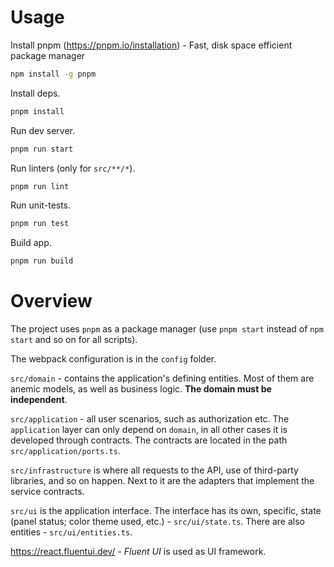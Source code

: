 # Usage
Install pnpm (https://pnpm.io/installation) - Fast, disk space efficient package manager
```bash
npm install -g pnpm
```

Install deps.
```bash
pnpm install
```

Run dev server.
```zsh
pnpm run start
```

Run linters (only for `src/**/*`).
```zsh
pnpm run lint
```

Run unit-tests.
```zsh
pnpm run test
```

Build app.
```zsh
pnpm run build
```

# Overview

The project uses `pnpm` as a package manager (use `pnpm start` instead of `npm start` and so on for all scripts).

The webpack configuration is in the `config` folder. 

`src/domain` - contains the application's defining entities. Most of them are anemic models, as well as business logic. **The domain must be independent**.

`src/application` - all user scenarios, such as authorization etc. The `application` layer can only depend on `domain`, in all other cases it is developed through contracts. The contracts are located in the path `src/application/ports.ts`.

`src/infrastructure` is where all requests to the API, use of third-party libraries, and so on happen. Next to it are the adapters that implement the service contracts.

`src/ui` is the application interface. The interface has its own, specific, state (panel status; color theme used, etc.) - `src/ui/state.ts`. There are also entities - `src/ui/entities.ts`.

https://react.fluentui.dev/ - *Fluent UI* is used as UI framework.
